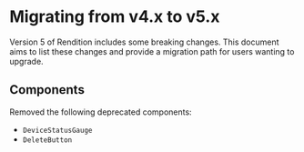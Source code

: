 # Migrating from v4.x to v5.x

Version 5 of Rendition includes some breaking changes. This document aims to
list these changes and provide a migration path for users wanting to upgrade.

## Components

Removed the following deprecated components:

- `DeviceStatusGauge`
- `DeleteButton`
